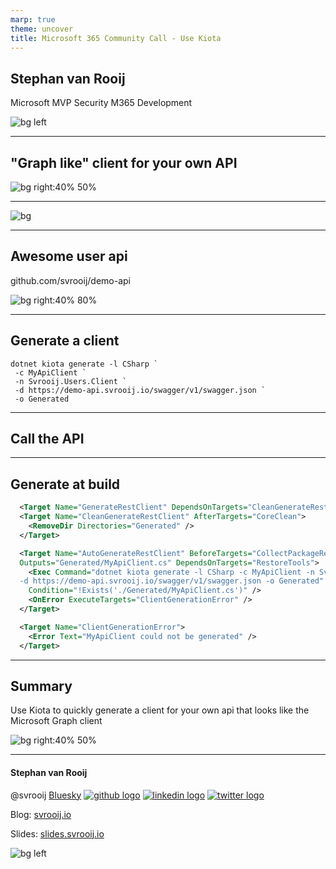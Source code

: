 ```yaml
---
marp: true
theme: uncover
title: Microsoft 365 Community Call - Use Kiota
---
```


## Stephan van Rooij

Microsoft MVP
Security
M365 Development

![bg left](assets/me.jpg)

---

## "Graph like" client for your own API

![bg right:40% 50%](assets/ms-graph-logo.jfif)

---

![bg](assets/call-the-api.png)

---

## Awesome user api

github.com/svrooij/demo-api

![bg right:40% 80%](assets/swagger.png)

---

## Generate a client

```script
dotnet kiota generate -l CSharp `
 -c MyApiClient `
 -n Svrooij.Users.Client `
 -d https://demo-api.svrooij.io/swagger/v1/swagger.json `
 -o Generated
```

---

## Call the API

---

## Generate at build

```xml
  <Target Name="GenerateRestClient" DependsOnTargets="CleanGenerateRestClient;AutoGenerateRestClient" />
  <Target Name="CleanGenerateRestClient" AfterTargets="CoreClean">
    <RemoveDir Directories="Generated" />
  </Target>

  <Target Name="AutoGenerateRestClient" BeforeTargets="CollectPackageReferences"
  Outputs="Generated/MyApiClient.cs" DependsOnTargets="RestoreTools">
    <Exec Command="dotnet kiota generate -l CSharp -c MyApiClient -n Svrooij.Users.Client
  -d https://demo-api.svrooij.io/swagger/v1/swagger.json -o Generated"
    Condition="!Exists('./Generated/MyApiClient.cs')" />
    <OnError ExecuteTargets="ClientGenerationError" />
  </Target>

  <Target Name="ClientGenerationError">
    <Error Text="MyApiClient could not be generated" />
  </Target>
```

---

## Summary

Use Kiota to quickly generate a client for your own api that looks like the Microsoft Graph client

![bg right:40% 50%](assets/ms-graph-logo.jfif)

---

#### Stephan van Rooij

@svrooij [Bluesky](https://bsky.app/profile/svrooij.bsky.social)
[![github logo](https://icongr.am/simple/github.svg?colored=true)](https://github.com/svrooij) [![linkedin logo](https://icongr.am/simple/linkedin.svg?colored=true)](https://www.linkedin.com/in/stephanvanrooij/) [![twitter logo](https://icongr.am/simple/twitter.svg?colored=true)](https://twitter.com/svrooij)

Blog: [svrooij.io](https://svrooij.io)

Slides: [slides.svrooij.io](https://slides.svrooij.io/)

![bg left](assets/me.jpg)
